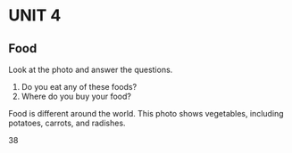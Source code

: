 # UNIT 4

## Food

Look at the photo and answer the questions.

1. Do you eat any of these foods?
2. Where do you buy your food?

Food is different around the world. This photo shows vegetables, including potatoes, carrots, and radishes.

38